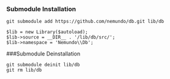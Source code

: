 ### Submodule Installation 
```
git submodule add https://github.com/nemundo/db.git lib/db
```


```
$lib = new Library($autoload);
$lib->source = __DIR__ . '/lib/db/src/';
$lib->namespace = 'Nemundo\\Db';
```

###Submodule Deinstallation
```
git submodule deinit lib/db
git rm lib/db
```
